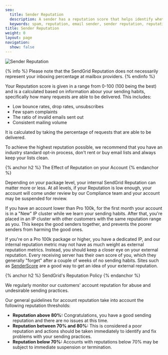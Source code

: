 ```yaml
---
seo:
  title: Sender Reputation
  description: A sender has a reputation score that helps identify whether they are a spammer.
  keywords: spam, reputation, email sender, sender reputation, reputation score
title: Sender Reputation
weight: 0
layout: page
navigation:
  show: false
---
```


![]({{root_url}}/images/reputation_1.png "Sender Reputation")

{% info %}
Please note that the SendGrid Reputation does not necessarily represent your inboxing percentage at mailbox providers.
{% endinfo %}

Your Reputation score is given in a range from 0-100 (100 being the best) and is a calculated based on information abour your sending habits, specifically how many requests are able to be delivered. This includes:

-	Low bounce rates, drop rates, unsubscribes
-	Few spam complaints
-	The ratio of invalid emails sent out
-	Consistent mailing volume

It is calculated by taking the percentage of requests that are able to be delivered.

To achieve the highest reputation possible, we recommend that you have an industry standard opt-in process, don't rent or buy email lists and always keep your lists clean.

{% anchor h2 %}
The Effect of Reputation on your Account
{% endanchor %}

Depending on your package level, your internal SendGrid Reputation can matter more or less. At all levels, if your Reputation is low enough, your account will come under review by our Compliance team and your account may be suspended for review.

If you have an account lower than Pro 100k, for the first month your account is in a "New" IP cluster while we learn your sending habits. After that, you're placed in an IP cluster with other customers with the same reputation range as you. This keeps the good senders together, and prevents the poorer senders from harming the good ones.

If you're on a Pro 100k package or higher, you have a dedicated IP, and our internal reputation metric may not have as much weight as external reputation metrics. Instead, you should keep a closer eye on your external reputation. Every receiving server has their own score of you, which they generally "forget" after a couple of weeks of no sending habits. Sites such as [SenderScore](https://www.senderscore.org/) are a good way to get an idea of your external reputation.

{% anchor h2 %}
SendGrid's Reputation Policy
{% endanchor %}

We regularly monitor our customers' account reputation for abuse and undesirable sending practices.

Our general guidelines for account reputation take into account the following reputation thresholds:

* **Reputation above 80%:** Congratulations, you have a good sending reputation and there are no issues at this time.
* **Reputation between 70% and 80%:** This is considered a poor reputation and actions should be taken immediately to identify and fix problems with your sending practices.
* **Reputation below 70%:** Accounts with reputations below 70% may be subject to immediate suspension or termination.
